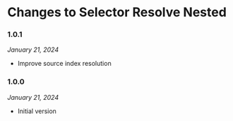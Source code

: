 # Changes to Selector Resolve Nested

### 1.0.1

_January 21, 2024_

- Improve source index resolution

### 1.0.0

_January 21, 2024_

- Initial version
